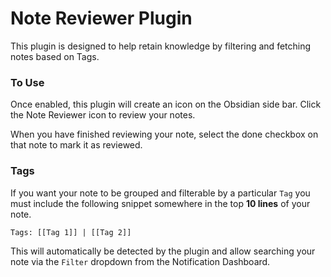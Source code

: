 # Note Reviewer Plugin 

This plugin is designed to help retain knowledge by filtering and fetching notes based on Tags.

### To Use

Once enabled, this plugin will create an icon on the Obsidian side bar. Click the Note Reviewer icon to review your notes.

When you have finished reviewing your note, select the done checkbox on that note to mark it as reviewed. 

### Tags

If you want your note to be grouped and filterable by a particular `Tag` you must include the following snippet somewhere in the top **10 lines** of your note.

```
Tags: [[Tag 1]] | [[Tag 2]]
```

This will automatically be detected by the plugin and allow searching your note via the `Filter` dropdown from the Notification Dashboard.

